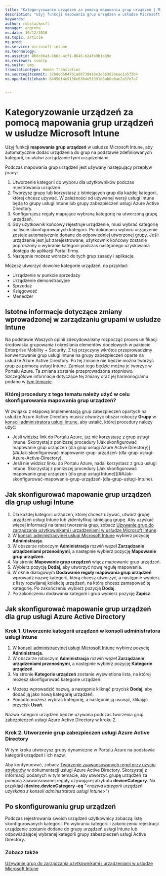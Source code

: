 ```yaml
---
title: "Kategoryzowanie urządzeń za pomocą mapowania grup urządzeń | Microsoft Intune"
description: "Użyj funkcji mapowania grup urządzeń w usłudze Microsoft Intune do grupowania urządzeń w zdefiniowane kategorie, co ułatwi zarządzanie tymi urządzeniami."
keywords: 
author: robstackmsft
manager: angrobe
ms.date: 10/12/2016
ms.topic: article
ms.prod: 
ms.service: microsoft-intune
ms.technology: 
ms.assetid: 8b8c06a3-6b6c-4cf1-8646-b24fa9b1a39e
ms.reviewer: sumitp
ms.suite: ems
translationtype: Human Translation
ms.sourcegitcommit: 32bded5047b1a08738418e3e36382eeae1a5f3b4
ms.openlocfilehash: 84850f4e9136e6304e51991d6ab0a0ae2a37e7a7


---
```


# Kategoryzowanie urządzeń za pomocą mapowania grup urządzeń w usłudze Microsoft Intune
Użyj funkcji **mapowania grup urządzeń** w usłudze Microsoft Intune, aby automatycznie dodać urządzenia do grup na podstawie zdefiniowanych kategorii, co ułatwi zarządzanie tymi urządzeniami. 

Podczas mapowania grup urządzeń jest używany następujący przepływ pracy:
1. Utworzenie kategorii do wyboru dla użytkowników podczas rejestrowania urządzeń
2. Tworzysz grupy lub korzystasz z istniejących grup dla każdej kategorii, której chcesz używać. W zależności od używanej wersji usługi Intune będą to grupy usługi Intune lub grupy zabezpieczeń usługi Azure Active Directory.
2. Konfigurujesz reguły mapujące wybraną kategorię na utworzoną grupę urządzeń.
3. Gdy użytkownik końcowy rejestruje urządzenie, musi wybrać kategorię na liście skonfigurowanych kategorii. Po dokonaniu wyboru urządzenie zostaje automatycznie dodane do odpowiedniej utworzonej grupy. Jeśli urządzenie jest już zarejestrowane, użytkownik końcowy zostanie poproszony o wybranie kategorii podczas następnego uzyskiwania dostępu do aplikacji Portal firmy.
4. Następnie możesz wdrażać do tych grup zasady i aplikacje.

Możesz utworzyć dowolne kategorie urządzeń, na przykład:
* Urządzenie w punkcie sprzedaży
* Urządzenie demonstracyjne
* Sprzedaż
* Księgowość
* Menedżer

## Istotne informacje dotyczące zmiany wprowadzonej w zarządzaniu grupami w usłudze Intune

Na podstawie Waszych opinii zdecydowaliśmy rozpocząć proces unifikacji środowiska grupowania i określania elementów docelowych w pakiecie Enterprise Mobility + Security. Z tej przyczyny wkrótce przeprowadzimy konwertowanie grup usługi Intune na grupy zabezpieczeń oparte na usłudze Azure Active Directory. Po tej zmianie nie będzie można tworzyć grup za pomocą usługi Intune. Zamiast tego będzie można je tworzyć w Portalu Azure. Ta zmiana zostanie przeprowadzona stopniowo. Szczegółowe informacje dotyczące tej zmiany oraz jej harmonogramu podano w [tym temacie](use-groups-to-manage-users-and-devices-with-microsoft-intune.md).

### Której procedury z tego tematu należy użyć w celu skonfigurowania mapowania grup urządzeń?

W związku z etapową implementacją grup zabezpieczeń opartych na usłudze Azure Active Directory musisz otworzyć obszar roboczy **Grupy** w [konsoli administratora usługi Intune](https://manage.microsoft.com), aby ustalić, której procedury należy użyć:

-  Jeśli widzisz link do Portalu Azure, już nie korzystasz z grup usługi Intune. Skorzystaj z poniższej procedury [Jak skonfigurować mapowanie grup urządzeń (dla grup usługi Azure Active Directory)](##Jak-skonfigurować-mapowanie-grup-urządzeń-(dla-grup-usługi-Azure-Active-Directory).
-  Jeśli nie widzisz linku do Portalu Azure, nadal korzystasz z grup usługi Intune. Skorzystaj z poniższej procedury [Jak skonfigurować mapowanie grup urządzeń (dla grup usługi Intune)](##Jak-skonfigurować-mapowanie-grup-urządzeń-(dla-grup-usługi-Intune).

## Jak skonfigurować mapowanie grup urządzeń dla grup usługi Intune
1. Dla każdej kategorii urządzeń, której chcesz używać, utwórz grupę urządzeń usługi Intune lub zidentyfikuj istniejącą grupę. Aby uzyskać więcej informacji na temat tworzenia grup, zobacz [Używanie grup do zarządzania użytkownikami i urządzeniami w usłudze Microsoft Intune](use-groups-to-manage-users-and-devices-with-microsoft-intune.md).
2. W [konsoli administracyjnej usługi Microsoft Intune](https://manage.microsoft.com) wybierz pozycję **Administracja**.
3. W obszarze roboczym **Administracja** rozwiń węzeł **Zarządzanie urządzeniami przenośnymi**, a następnie wybierz pozycję **Mapowanie grup urządzeń**.
4. Na stronie **Mapowanie grup urządzeń** włącz mapowanie grup urządzeń.
5. Wybierz pozycję **Dodaj**, aby utworzyć nową regułę mapowania.
6. W oknie dialogowym **Dodawanie reguły mapowania grup urządzeń** wprowadź nazwę kategorii, którą chcesz utworzyć, a następnie wybierz z listy rozwijanej kolekcję urządzeń, na którą chcesz zamapować tę kategorię. Po zakończeniu wybierz pozycję **Dodaj**.
7. Po zakończeniu dodawania kategorii i grup wybierz pozycję **Zapisz**.



## Jak skonfigurować mapowanie grup urządzeń dla grup usługi Azure Active Directory

### Krok 1. Utworzenie kategorii urządzeń w konsoli administratora usługi Intune
1. W [konsoli administracyjnej usługi Microsoft Intune](https://manage.microsoft.com) wybierz pozycję **Administracja**.
3. W obszarze roboczym **Administracja** rozwiń węzeł **Zarządzanie urządzeniami przenośnymi**, a następnie wybierz pozycję **Kategorie urządzeń**.
4. Na stronie **Kategorie urządzeń** zostanie wyświetlona lista, na której możesz skonfigurować kategorie urządzeń: 
- Możesz wprowadzić nazwę, a następnie kliknąć przycisk **Dodaj**, aby dodać ją jako nową kategorię urządzeń.
- Ponadto możesz wybrać kategorię, a następnie ją usunąć, klikając przycisk **Usuń**.

Nazwa kategorii urządzeń będzie używana podczas tworzenia grup zabezpieczeń usługi Azure Active Directory w kroku 2.

### Krok 2. Utworzenie grup zabezpieczeń usługi Azure Active Directory

W tym kroku utworzysz grupy dynamiczne w Portalu Azure na podstawie kategorii urządzeń i ich nazw.

Aby kontynuować, zobacz [Tworzenie zaawansowanych reguł przy użyciu atrybutów](https://azure.microsoft.com/en-us/documentation/articles/active-directory-accessmanagement-groups-with-advanced-rules/#using-attributes-to-create-rules-for-device-objects) w dokumentacji usługi Azure Active Directory.
Skorzystaj z informacji podanych w tym temacie, aby utworzyć grupę urządzeń za pomocą zaawansowanej reguły używającej atrybutu **deviceCategory**.
Na przykład (**device.deviceCategory -eq** "<*nazwa kategorii urządzeń uzyskana z konsoli administratora usługi Intune*>")


## Po skonfigurowaniu grup urządzeń

Podczas rejestrowania swoich urządzeń użytkownicy zobaczą listę skonfigurowanych kategorii. Po wybraniu kategorii i zakończeniu rejestracji urządzenie zostanie dodane do grupy urządzeń usługi Intune lub odpowiadającej wybranej kategorii grupy zabezpieczeń usługi Active Directory.

### Zobacz także
[Używanie grup do zarządzania użytkownikami i urządzeniami w usłudze Microsoft Intune](use-groups-to-manage-users-and-devices-with-microsoft-intune.md)


<!--HONumber=Oct16_HO2-->


